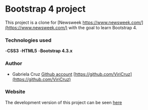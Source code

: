 # Bootstrap 4 project

This project is a clone for [Newsweek https://www.newsweek.com/](https://www.newsweek.com/) with the goal to learn Bootstrap 4.

### Technologies used
-**CSS3**
-**HTML5**
-**Bootstrap 4.3.x**

### Author
* Gabriela Cruz [Github account](https://github.com/ViriCruz) [https://github.com/ViriCruz](https://github.com/ViriCruz)

### Website
The development version of this project can be seen [here](https://raw.githack.com/ViriCruz/newsweek-bootstrap4/dev/index.html)
